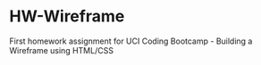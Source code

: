 # HW-Wireframe
First homework assignment for UCI Coding Bootcamp - Building a Wireframe using HTML/CSS
